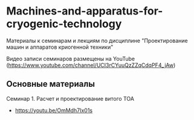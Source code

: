 # Machines-and-apparatus-for-cryogenic-technology
Материалы к семинарам и лекциям по дисциплине "Проектирование машин и аппаратов криогенной техники"

Видео записи семинаров размещены на YouTube (https://www.youtube.com/channel/UCI3rCYuuQzZZqCdqPF4_jAw)

## Основные материалы

Семинар 1. Расчет и проектирование витого ТОА

  - https://youtu.be/OmMdh7Ix01s